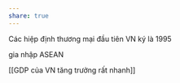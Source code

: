 ```yaml
---
share: true
---
```

Các hiệp định thương mại đầu tiên VN ký là 1995

gia nhập ASEAN 

[[GDP của VN tăng trưởng rất nhanh]]

